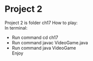 # Project 2  
Project 2 is folder ch17
How to play:  
In terminal:  
* Run command cd ch17  
* Run command javac VideoGame.java  
* Run command java VideoGame  
Enjoy
